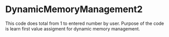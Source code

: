 # DynamicMemoryManagement2
This code does total from 1 to entered number by user.
Purpose of the code is learn first value assigment for dynamic memory management.
